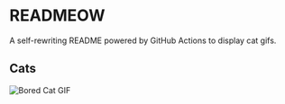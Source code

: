 # READMEOW

A self-rewriting README powered by GitHub Actions to display cat gifs.

## Cats

![Bored Cat GIF](https://media2.giphy.com/media/v1.Y2lkPTlhY2QwMmRhdXprZXJjZms3aGQzOWJob2FtZXl1Ym5qejkzOGl1Y210aWhlemJ3aCZlcD12MV9naWZzX3NlYXJjaCZjdD1n/mlvseq9yvZhba/200.gif)
